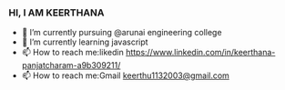 ###  HI, I AM KEERTHANA
- 🔭 I’m currently pursuing @arunai engineering college
- 🌱 I’m currently learning javascript
- 📫 How to reach me:likedin https://www.linkedin.com/in/keerthana-panjatcharam-a9b309211/
- 📫 How to reach me:Gmail keerthu1132003@gmail.com

